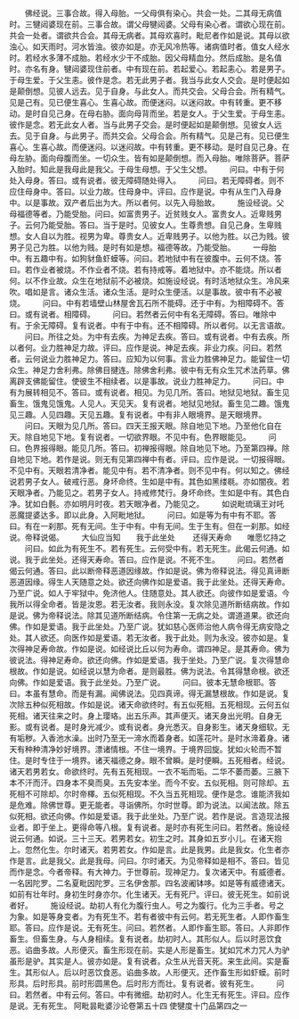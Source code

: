 <!-- { "loadSidebar": true } -->
　　佛经说。三事合故。得入母胎。一父母俱有染心。共会一处。二其母无病值时。三犍闼婆现在前。三事合故。谓父母犍闼婆。父母有染心者。谓欲心现在前。共会一处者。谓欲共合会。其母无病者。其母欢喜时。毗尼者作如是说。其母以欲浊心。如天雨时。河水皆浊。彼亦如是。亦无风冷热等。诸病值时者。值女人经水时。若经水多薄不成胎。若经水少干不成胎。因父母精血分。然后成胎。是名值时。亦名有身。犍闼婆现住前者。中有现在前。若起爱心。若起恚心。若是男子。于母生爱。于父生恚。彼作是念。若无此男子者。我当与此女人交会。是时便起如是颠倒想。见彼人远去。见于自身。与此女人。而共交会。父母合会。所有精气。见是己有。见已便生喜心。生喜心故。而便迷闷。以迷闷故。中有转重。更不移动。是时自见己身。在母右胁。面向母背而坐。若是女人。于父生爱。于母生恚。彼作是念。若无此女人者。当与此男子交会。是时便起如是颠倒想。见彼女人远去。见于自身。与此男子。而共交会。父母合会。所有精气。见是己有。见已便生喜心。生喜心故。而便迷闷。以迷闷故。中有转重。更不移动。是时自见己身。在母左胁。面向母腹而坐。一切众生。皆有如是颠倒想。而入母胎。唯除菩萨。菩萨入胎时。知此是我母此是我父。于母生母想。于父生父想。
　　问曰。中有于何处入母身。答曰。或有说者。彼无障碍随处得入。
　　问曰。若无障碍者。则不应住母身中。答曰。以业力故。住母身中。评曰。应作是说。中有从生门入母身中。以是事故。双产者后出为大。所以者何。以先入母胎故。
　　施设经说。父母福德等者。乃能受胎。问曰。如富贵男子。近贫贱女人。富贵女人。近卑贱男子。云何乃能受胎。答曰。当于是时。见彼女人。生尊贵想。自见己身。生卑贱想。女人自以为胜。视男为卑。尊贵女人。近卑贱男子。以他为胜。以己为贱。彼男子见己为胜。以他为贱。是时有如是想。福德等故。乃能受胎。
　　一母胎中。有五趣中有。如狗豺鱼虾蟆等。问曰。若地狱中有在彼腹中。云何不烧。答曰。若作业者被烧。不作业者不烧。若有持戒等。着地狱中。亦不能烧。所以者何。以不作业故。众生在地狱前不必被烧。如施设经说。有时活地狱众生。冷风来吹。唱如是言。诸众生活。诸众生活。是时众生便活。以是事故。彼中有不必被烧。
　　问曰。中有若墙壁山林屋舍瓦石所不能碍。还于中有。为相障碍不。答曰。或有说者。相障碍。
　　问曰。若然者云何中有名无障碍。答曰。唯除中有。于余无障碍。复有说者。中有于中有。还不相障碍。所以者何。以无言语故。
　　问曰。所往之处。为中有去疾。为神足去疾。答曰。或有说者。中有去疾。所以者何。业力胜神足力故。评曰。应作是说。神足去疾。非业力疾。问曰。若然者。云何说业力胜神足力。答曰。应知为以何事。言业力胜佛神足力。能留住一切众生。神足力舍利弗。除佛目揵连。除佛舍利弗。彼中有无有众生咒术法药草。佛离辟支佛能留住。使彼生不相续者。以是事故。说业力胜神足力。
　　问曰。中有为展转相见不。答曰。或有说者。相见。为见几所。答曰。地狱见地狱。畜生见畜生。饿鬼见饿鬼。人见人。天见天。复有说者。地狱见地狱。畜生见二趣。饿鬼见三趣。人见四趣。天见五趣。复有说者。中有非人眼境界。是天眼境界。
　　问曰。天眼为见几所。答曰。四天王报天眼。除自地见下地。乃至他化自在天。除自地见下地。复有说者。一切欲界眼。不见中有。色界眼能见。
　　问曰。色界报得眼。能见几所。答曰。初禅报得眼。除自地见下地。乃至第四禅。除自地见下地。若作是说。则无有见第四禅中有者。评曰。应作是说。一切报得眼。不见中有。天眼若清净者。能见中有。若不清净者。则不见中有。何以知之。佛经说若男子女人。破戒行恶。身坏命终。生如是中有。其色如黑缕毼。亦如闇夜。若天眼净者。乃能见之。若男子女人。持戒修梵行。身坏命终。生如是中有。其色白净。犹如白氎。亦如明月时夜。若天眼净者。乃能见之。
　　如说毗琉璃王对吒恶魔提婆达多。即以此身。入阿毗地狱。
　　问曰。如是等为有中有不耶。答曰。有在一刹那。死有无间。生于中有。中有无间。生于生有。但在一刹那。如经说。帝释说偈。
　　大仙应当知　　我于此坐处
　　还得天寿命　　唯愿忆持之
　　问曰。如此为有死生不。若有死生。云何受中有。若无死生。此偈云何通。如说。我于此坐处。还得天寿命。答曰。应作是说。不死不生。
　　问曰。若然者偈云何通。答曰。此以断帝释恶道因缘故。作如是说。佛为帝释说法。得见真谛断恶道因缘。得生人天随意之处。欲还向佛作如是爱语。我于此坐处。还得天寿命。乃至广说。如人于牢狱中。免济他人。住随意处。其人欲还。向彼作如是爱语。今我所以得全命者。皆是汝恩。若无汝者。我则永没。复次除见道所断结病故。作如是说。佛为帝释说法。除其见道所断结病。令住第一无病之处。谓道道果。欲还向佛。作如是爱语。我于此坐处。乃至广说。犹如慈心医师治他人病令得无病安隐之处。其人欲还。向医作如是爱语。若无汝者。我于此处。则为永没。彼亦如是。复次得神足寿命故。作如是说。如经说比丘以何为寿命。谓四神足。是其寿命。佛为彼说法。得神足寿命。欲还向佛。作如是爱语。我于坐处。乃至广说。复次得慧命根故。作如是说。如经说以慧为命者。是则最胜。佛为说法。令其得慧命根。欲还向佛。作如是爱语。我于此坐处。乃至广说。
　　问曰。彼本无慧命根耶。答曰。本虽有慧命。而是有漏。闻佛说法。见四真谛。得无漏慧根故。作如是说。复次除五种似死相故。作如是说。诸天命欲终时。有五似死相。五死相现。云何五似死相。诸天往来之时。身上璎珞。出五乐声。其声便灭。诸天身出光明。自身无影。或有说者。是时身光减少。或有说者。身光悉灭。自身影生。诸天身细软。无有垢秽。入香池水澡。出时乃至无一渧水而着身者。如莲花叶。是时水渧着身。诸天有种种清净妙好境界。漂诸情根。不住一境界。于境界回旋。犹如火轮而不暂住。是时专住于一境界。诸天福德之身。眼不曾瞬。是时便瞬。五死相者。经说。诸天若男若女。命欲终时。先有五死相现。一衣不垢而垢。二华不萎而萎。三腋下本不汗而汗。四身本不臭而臭。五先安本坐。而今不安。五似死相。则可除却。五死相不可除却。尔时帝檡。五似死相现。不久当五死相现。便作是念。谁能济我如是危难。除佛世尊。更无能者。寻诣佛所。尔时世尊。即为说法。以闻法故。除五似死相。欲还向佛。作如是爱语。我于此坐处。乃至广说。若作是说。言造现法报业者。即于坐上。更得命等八根。复有说者。是时亦有死生问曰。若然者。施设经说云何通。如说。三十三天。若男若女。初生之时。其身如五岁小儿。在诸天抱上。忽然化生。尔时诸天。若男若女。作如是言。此是我男。此是我女。化生者亦作是言。此是我父。此是我母。问曰。尔时诸天。为见帝释如是相不。答曰。皆见而作是念。今者帝释。有大神力。于世尊前。现神足力。复次诸天中。有威德者。一名因陀罗。二名夏毗因陀罗。三名伊舍那。四名波阇钵哆。如是等有威德诸天。如前有壮年时。身初生时身亦尔。化生诸天。无有死尸。评曰。彼无死生。如前说者好。
　　施设经说。劫初人有化为腹行虫人。号之为腹行。化为三手者。号之为象。如是等身变者。为有死生不。若有者彼中有云何。若无死生者。人即作畜生耶。答曰。应作是说。无有死生。问曰。若然者。人即作畜生耶。答曰。人非即作畜生。但畜生身。与人身相续。复有说者。劫初时人。其形似人。后以时恶饮食恶。谄曲多故。人形便灭。畜生形现在前。实是人形是畜生。犹如咒术力咒人为驴虽形是驴。其实是人。彼亦如是。复有说者。众生从光音天死。来生此间。实是畜生。其形似人。后以时恶饮食恶。谄曲多故。人形便灭。还作畜生形如虾蟆。前时形具。后时形具。前时形圆黑色。后时形方而壮。复有说者。彼有死生。
　　问曰。若然者。中有云何。答曰。中有微细。劫初时人。化生无有死生。评曰。应作是说。无有死生。
阿毗昙毗婆沙论卷第五十四
使犍度十门品第四之一

